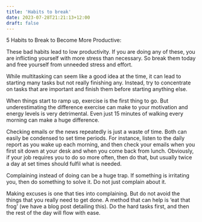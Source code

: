 ```yaml
---
title: 'Habits to break'
date: 2023-07-28T21:21:13+12:00
draft: false
---
```


5 Habits to Break to Become More Productive: 

These bad habits lead to low productivity. If you are doing any of these, you are inflicting yourself with more stress than necessary. So break them today and free yourself from unneeded stress and effort. 

While multitasking can seem like a good idea at the time, it can lead to starting many tasks but not really finishing any. Instead, try to concentrate on tasks that are important and finish them before starting anything else.

When things start to ramp up, exercise is the first thing to go. But underestimating the difference exercise can make to your motivation and energy levels is very detrimental. Even just 15 minutes of walking every morning can make a huge difference. 

Checking emails or the news repeatedly is just a waste of time. Both can easily be condensed to set time periods. For instance, listen to the daily report as you wake up each morning, and then check your emails when you first sit down at your desk and when you come back from lunch. Obviously, if your job requires you to do so more often, then do that, but usually twice a day at set times should fulfil what is needed. 

Complaining instead of doing can be a huge trap. If something is irritating you, then do something to solve it. Do not just complain about it. 

Making excuses is one that ties into complaining. But do not avoid the things that you really need to get done. A method that can help is ‘eat that frog’ (we have a blog post detailing this). Do the hard tasks first, and then the rest of the day will flow with ease.
